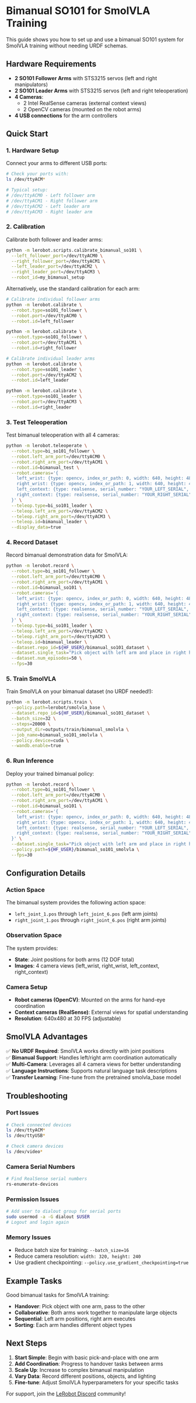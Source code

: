 # Bimanual SO101 for SmolVLA Training

This guide shows you how to set up and use a bimanual SO101 system for SmolVLA training without needing URDF schemas.

## Hardware Requirements

- **2 SO101 Follower Arms** with STS3215 servos (left and right manipulators)
- **2 SO101 Leader Arms** with STS3215 servos (left and right teleoperation)
- **4 Cameras**:
  - 2 Intel RealSense cameras (external context views)
  - 2 OpenCV cameras (mounted on the robot arms)
- **4 USB connections** for the arm controllers

## Quick Start

### 1. Hardware Setup

Connect your arms to different USB ports:
```bash
# Check your ports with:
ls /dev/ttyACM*

# Typical setup:
# /dev/ttyACM0 - Left follower arm
# /dev/ttyACM1 - Right follower arm  
# /dev/ttyACM2 - Left leader arm
# /dev/ttyACM3 - Right leader arm
```

### 2. Calibration

Calibrate both follower and leader arms:

```bash
python -m lerobot.scripts.calibrate_bimanual_so101 \
  --left_follower_port=/dev/ttyACM0 \
  --right_follower_port=/dev/ttyACM1 \
  --left_leader_port=/dev/ttyACM2 \
  --right_leader_port=/dev/ttyACM3 \
  --robot_id=my_bimanual_setup
```

Alternatively, use the standard calibration for each arm:

```bash
# Calibrate individual follower arms
python -m lerobot.calibrate \
  --robot.type=so101_follower \
  --robot.port=/dev/ttyACM0 \
  --robot.id=left_follower

python -m lerobot.calibrate \
  --robot.type=so101_follower \
  --robot.port=/dev/ttyACM1 \
  --robot.id=right_follower

# Calibrate individual leader arms  
python -m lerobot.calibrate \
  --robot.type=so101_leader \
  --robot.port=/dev/ttyACM2 \
  --robot.id=left_leader

python -m lerobot.calibrate \
  --robot.type=so101_leader \
  --robot.port=/dev/ttyACM3 \
  --robot.id=right_leader
```

### 3. Test Teleoperation

Test bimanual teleoperation with all 4 cameras:

```bash
python -m lerobot.teleoperate \
  --robot.type=bi_so101_follower \
  --robot.left_arm_port=/dev/ttyACM0 \
  --robot.right_arm_port=/dev/ttyACM1 \
  --robot.id=bimanual_test \
  --robot.cameras='{
    left_wrist: {type: opencv, index_or_path: 0, width: 640, height: 480, fps: 30},
    right_wrist: {type: opencv, index_or_path: 1, width: 640, height: 480, fps: 30},
    left_context: {type: realsense, serial_number: "YOUR_LEFT_SERIAL", width: 640, height: 480, fps: 30},
    right_context: {type: realsense, serial_number: "YOUR_RIGHT_SERIAL", width: 640, height: 480, fps: 30}
  }' \
  --teleop.type=bi_so101_leader \
  --teleop.left_arm_port=/dev/ttyACM2 \
  --teleop.right_arm_port=/dev/ttyACM3 \
  --teleop.id=bimanual_leader \
  --display_data=true
```

### 4. Record Dataset

Record bimanual demonstration data for SmolVLA:

```bash
python -m lerobot.record \
  --robot.type=bi_so101_follower \
  --robot.left_arm_port=/dev/ttyACM0 \
  --robot.right_arm_port=/dev/ttyACM1 \
  --robot.id=bimanual_so101 \
  --robot.cameras='{
    left_wrist: {type: opencv, index_or_path: 0, width: 640, height: 480, fps: 30},
    right_wrist: {type: opencv, index_or_path: 1, width: 640, height: 480, fps: 30},
    left_context: {type: realsense, serial_number: "YOUR_LEFT_SERIAL", width: 640, height: 480, fps: 30},
    right_context: {type: realsense, serial_number: "YOUR_RIGHT_SERIAL", width: 640, height: 480, fps: 30}
  }' \
  --teleop.type=bi_so101_leader \
  --teleop.left_arm_port=/dev/ttyACM2 \
  --teleop.right_arm_port=/dev/ttyACM3 \
  --teleop.id=bimanual_leader \
  --dataset.repo_id=${HF_USER}/bimanual_so101_dataset \
  --dataset.single_task="Pick object with left arm and place in right hand, then place in bin" \
  --dataset.num_episodes=50 \
  --fps=30
```

### 5. Train SmolVLA

Train SmolVLA on your bimanual dataset (no URDF needed!):

```bash
python -m lerobot.scripts.train \
  --policy.path=lerobot/smolvla_base \
  --dataset.repo_id=${HF_USER}/bimanual_so101_dataset \
  --batch_size=32 \
  --steps=20000 \
  --output_dir=outputs/train/bimanual_smolvla \
  --job_name=bimanual_so101_smolvla \
  --policy.device=cuda \
  --wandb.enable=true
```

### 6. Run Inference

Deploy your trained bimanual policy:

```bash
python -m lerobot.record \
  --robot.type=bi_so101_follower \
  --robot.left_arm_port=/dev/ttyACM0 \
  --robot.right_arm_port=/dev/ttyACM1 \
  --robot.id=bimanual_so101 \
  --robot.cameras='{
    left_wrist: {type: opencv, index_or_path: 0, width: 640, height: 480, fps: 30},
    right_wrist: {type: opencv, index_or_path: 1, width: 640, height: 480, fps: 30},
    left_context: {type: realsense, serial_number: "YOUR_LEFT_SERIAL", width: 640, height: 480, fps: 30},
    right_context: {type: realsense, serial_number: "YOUR_RIGHT_SERIAL", width: 640, height: 480, fps: 30}
  }' \
  --dataset.single_task="Pick object with left arm and place in right hand, then place in bin" \
  --policy.path=${HF_USER}/bimanual_so101_smolvla \
  --fps=30
```

## Configuration Details

### Action Space

The bimanual system provides the following action space:
- `left_joint_1.pos` through `left_joint_6.pos` (left arm joints)
- `right_joint_1.pos` through `right_joint_6.pos` (right arm joints)

### Observation Space

The system provides:
- **State**: Joint positions for both arms (12 DOF total)
- **Images**: 4 camera views (left_wrist, right_wrist, left_context, right_context)

### Camera Setup

- **Robot cameras (OpenCV)**: Mounted on the arms for hand-eye coordination
- **Context cameras (RealSense)**: External views for spatial understanding
- **Resolution**: 640x480 at 30 FPS (adjustable)

## SmolVLA Advantages

✅ **No URDF Required**: SmolVLA works directly with joint positions  
✅ **Bimanual Support**: Handles left/right arm coordination automatically  
✅ **Multi-Camera**: Leverages all 4 camera views for better understanding  
✅ **Language Instructions**: Supports natural language task descriptions  
✅ **Transfer Learning**: Fine-tune from the pretrained smolvla_base model  

## Troubleshooting

### Port Issues
```bash
# Check connected devices
ls /dev/ttyACM*
ls /dev/ttyUSB*

# Check camera devices  
ls /dev/video*
```

### Camera Serial Numbers
```bash
# Find RealSense serial numbers
rs-enumerate-devices
```

### Permission Issues
```bash
# Add user to dialout group for serial ports
sudo usermod -a -G dialout $USER
# Logout and login again
```

### Memory Issues
- Reduce batch size for training: `--batch_size=16`
- Reduce camera resolution: `width: 320, height: 240`
- Use gradient checkpointing: `--policy.use_gradient_checkpointing=true`

## Example Tasks

Good bimanual tasks for SmolVLA training:
- **Handover**: Pick object with one arm, pass to the other
- **Collaborative**: Both arms work together to manipulate large objects
- **Sequential**: Left arm positions, right arm executes
- **Sorting**: Each arm handles different object types

## Next Steps

1. **Start Simple**: Begin with basic pick-and-place with one arm
2. **Add Coordination**: Progress to handover tasks between arms  
3. **Scale Up**: Increase to complex bimanual manipulation
4. **Vary Data**: Record different positions, objects, and lighting
5. **Fine-tune**: Adjust SmolVLA hyperparameters for your specific tasks

For support, join the [LeRobot Discord](https://discord.com/invite/s3KuuzsPFb) community!
